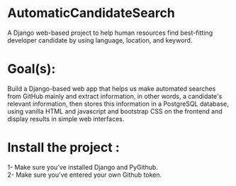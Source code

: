 # AutomaticCandidateSearch
A Django web-based project to help human resources find best-fitting developer candidate by using language, location, and keyword.

# Goal(s):
Build a Django-based web app that helps us make automated searches from GitHub mainly and extract information, in other words, a candidate's relevant information, 
then stores this information in a PostgreSQL database, using vanilla HTML and javascript and bootstrap CSS on the frontend and display results in simple web interfaces.

# Install the project :
1- Make sure you've installed Django and PyGithub. <br>
2- Make sure you've entered your own Github token.

